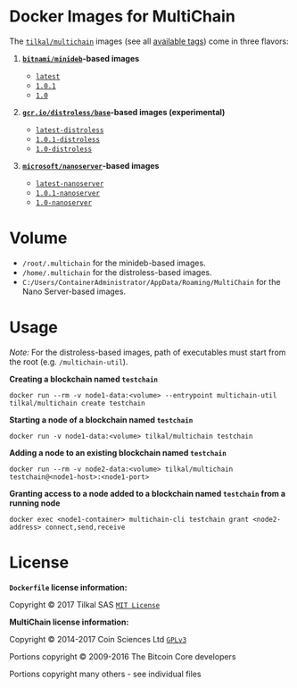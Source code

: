 # Docker Images for MultiChain

The [`tilkal/multichain`] images (see all [available tags]) come in three flavors:

1. **[`bitnami/minideb`]-based images**
    * [`latest`]
    * [`1.0.1`]
    * [`1.0`]

2. **[`gcr.io/distroless/base`]-based images (experimental)**
    * [`latest-distroless`]
    * [`1.0.1-distroless`]
    * [`1.0-distroless`]

3. **[`microsoft/nanoserver`]-based images**
    * [`latest-nanoserver`]
    * [`1.0.1-nanoserver`]
    * [`1.0-nanoserver`]

# Volume

* `/root/.multichain` for the minideb-based images.
* `/home/.multichain` for the distroless-based images.
* `C:/Users/ContainerAdministrator/AppData/Roaming/MultiChain` for the Nano Server-based images.


# Usage

*Note:* For the distroless-based images, path of executables must start from the root (e.g. `/multichain-util`).

**Creating a blockchain named `testchain`**

`docker run --rm -v node1-data:<volume> --entrypoint multichain-util tilkal/multichain create testchain`

**Starting a node of a blockchain named `testchain`**

`docker run -v node1-data:<volume> tilkal/multichain testchain`

**Adding a node to an existing blockchain named `testchain`**

`docker run --rm -v node2-data:<volume> tilkal/multichain testchain@<node1-host>:<node1-port>`

**Granting access to a node added to a blockchain named `testchain` from a running node**

`docker exec <node1-container> multichain-cli testchain grant <node2-address> connect,send,receive`


# License

**`Dockerfile` license information:**

Copyright © 2017 Tilkal SAS [`MIT License`]

**MultiChain license information:**

Copyright © 2014-2017 Coin Sciences Ltd [`GPLv3`](https://github.com/MultiChain/multichain/blob/master/COPYING)

Portions copyright © 2009-2016 The Bitcoin Core developers

Portions copyright many others - see individual files


[`bitnami/minideb`]: https://store.docker.com/community/images/bitnami/minideb
[`gcr.io/distroless/base`]: https://github.com/GoogleCloudPlatform/distroless/blob/master/base/README.md
[`microsoft/nanoserver`]: https://store.docker.com/images/nanoserver
[`tilkal/multichain`]: https://store.docker.com/community/images/tilkal/multichain
[available tags]: https://store.docker.com/community/images/tilkal/multichain/tags

[`latest`]: https://github.com/Tilkal/docker-multichain/blob/master/1.0/minideb/Dockerfile
[`1.0.1`]: https://github.com/Tilkal/docker-multichain/blob/4af0a9d7eb7e9765558869f7076e5e088dbfa96a/1.0/minideb/Dockerfile
[`1.0`]: https://github.com/Tilkal/docker-multichain/blob/c0bb7a216225f11c0631a507709c9d2ba4e34017/1.0/minideb/Dockerfile

[`latest-distroless`]: https://github.com/Tilkal/docker-multichain/blob/master/1.0/distroless/Dockerfile
[`1.0.1-distroless`]: https://github.com/Tilkal/docker-multichain/blob/4af0a9d7eb7e9765558869f7076e5e088dbfa96a/1.0/distroless/Dockerfile
[`1.0-distroless`]: https://github.com/Tilkal/docker-multichain/blob/c0bb7a216225f11c0631a507709c9d2ba4e34017/1.0/distroless/Dockerfile

[`latest-nanoserver`]: https://github.com/Tilkal/docker-multichain/blob/master/1.0/nanoserver/Dockerfile
[`1.0.1-nanoserver`]: https://github.com/Tilkal/docker-multichain/blob/4af0a9d7eb7e9765558869f7076e5e088dbfa96a/1.0/nanoserver/Dockerfile
[`1.0-nanoserver`]: https://github.com/Tilkal/docker-multichain/blob/c0bb7a216225f11c0631a507709c9d2ba4e34017/1.0/nanoserver/Dockerfile

[`MIT License`]: https://github.com/Tilkal/docker-multichain/blob/master/LICENSE
[`GPLv3`]: https://github.com/MultiChain/multichain/blob/master/COPYING
